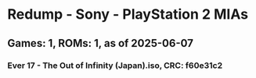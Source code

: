 # Redump - Sony - PlayStation 2 MIAs
## Games: 1, ROMs: 1, as of 2025-06-07

### Ever 17 - The Out of Infinity (Japan).iso, CRC: f60e31c2
